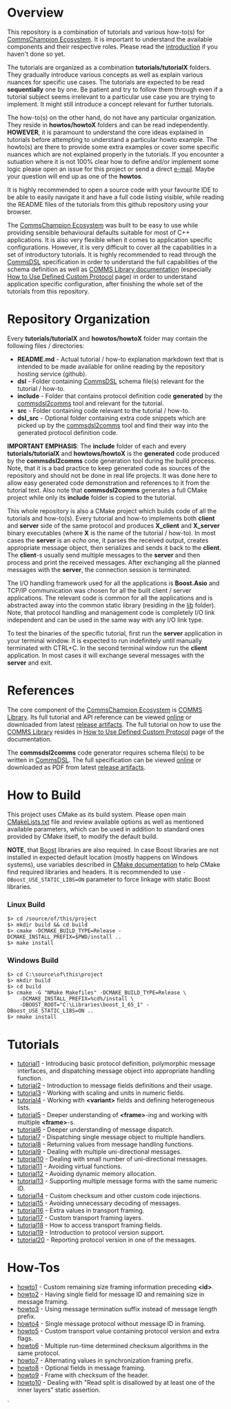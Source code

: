 # Overview
This repository is a combination of tutorials and various how-to(s) for
[CommsChampion Ecosystem](https://commschamp.github.io). It is important to
understand the available components and their respective roles. Please
read the [introduction](https://commschamp.github.io) if you haven't done
so yet.

The tutorials are organized as a combination **tutorials/tutorialX** folders. They 
gradually introduce various concepts as well as explain various nuances for specific
use cases. The tutorials are expected to be read **sequentially**
one by one. Be patient and try to follow them through even if a tutorial subject seems
irrelevant to a particular use case you are trying to implement. It might
still introduce a concept relevant for further tutorials.

The how-to(s) on the other hand, do not have any particular organization. They
reside in **howtos/howtoX** folders and can be read independently. **HOWEVER**, it is
paramount to understand the core ideas explained in tutorials before attempting
to understand a particular howto example. The howto(s) are
there to provide some extra examples or cover some specific nuances which are
not explained properly in the tutorials. If you encounter a sutuation where it is 
not 100% clear how to define and/or implement some logic please open an issue for this 
project or send a direct [e-mail](https://commschamp.github.io/contact/). 
Maybe your question will end up as one of the **howtos**.

It is highly recommended to open 
a source code with your favourite IDE to be able to easily navigate it and 
have a full code listing visible, while reading the README files of the tutorials from this
github repository using your browser.

The [CommsChampion Ecosystem](https://commschamp.github.io) was built to be easy to use 
while providing sensible behavioural defaults suitable for most of C++ applications. It 
is also very flexible when it comes to application specific configurations. However, it 
is very difficult to cover all the capabilities in a set of introductory tutorials.
It is highly recommended to read through the [CommsDSL](https://commschamp.github.io/commsdsl_spec/)
specification in order to understand the full capabilities of the schema definition
as well as [COMMS Library documentation](https://commschamp.github.io/comms_doc/)
(especially [How to Use Defined Custom Protocol](https://commschamp.github.io/comms_doc/page_use_prot.html)
page) in order to understand application specific configuration, after finishing the whole set
of the tutorials from this repository.

# Repository Organization
Every **tutorials/tutorialX** and **howotos/howtoX** folder may contain the following files / directories:

- **README.md** - Actual tutorial / how-to explanation markdown text that is 
intended to be made available for online reading by the repository hosting service
(github).
- **dsl** - Folder containing [CommsDSL](https://github.com/commschamp/CommsDSL-Specification)
schema file(s) relevant for the tutorial / how-to.
- **include** - Folder that contains protocol definition code 
**generated** by the [commsdsl2comms](https://github.com/commschamp/commsdsl)
tool and relevant for the tutorial.
- **src** - Folder containing code relevant to the tutorial / how-to.
- **dsl_src** - Optional folder containing extra code snippets which are 
picked up by the [commsdsl2comms](https://github.com/commschamp/commsdsl) tool
and find their way into the generated protocol definition code.

**IMPORTANT EMPHASIS**: The **include** folder of each and every **tutorials/tutorialX**
and **howtows/howtoX** is the **generated** code produced by the **commsdsl2comms** code
generation tool during the build process. Note, that it is a bad practice to
keep generated code as sources of the repository and should not be done in 
real life projects. It was done here to allow easy generated code demonstration and
references to it from the tutorial text. Also note that **commsdsl2comms** 
generates a full CMake project while only its **include** folder is copied to
the tutorial.

This whole repository is also a CMake project which builds code of all the 
tutorials and how-to(s). Every tutorial and how-to implements both **client** 
and **server** side of the same protocol and produces **X_client** and **X_server**
binary executables (where **X** is the name of the tutorial / how-to). In most
cases the **server** is an _echo_ one, it parses the received output, creates 
appropriate message object, then serializes and sends it back to the **client**.
The **client**-s usually send multiple messages to the **server** and then 
process and print the received messages. After exchanging all the planned
messages with the **server**, the connection session is terminated.

The I/O handling framework used for all the applications is 
**Boost.Asio** and TCP/IP communication was chosen for all the built client / server
applications. The relevant code is common for all the applications and is abstracted away into the
common static library (residing in the [lib](../../tree/master/lib) folder). Note, that
protocol handling and management code is completely I/O link independent and can
be used in the same way with any I/O link type.

To test the binaries of the specific tutorial, first run the **server** application
in your terminal window. It is expected to run indefinitely until manually terminated
with CTRL+C. In the second terminal window run the **client** application. In most
cases it will exchange several messages with the **server** and exit. 

# References
The core component of the [CommsChampion Ecosystem](https://commschamp.github.io) is
[COMMS Library](https://github.com/commschamp/comms). Its full
tutorial and API reference can be viewed [online](https://commschamp.github.io/comms_doc) or
downloaded from latest [release artifacts](https://github.com/commschamp/comms/releases).
The full tutorial on how to use the [COMMS Library](https://github.com/commschamp/comms)
resides in
[How to Use Defined Custom Protocol](https://commschamp.github.io/comms_doc/page_use_prot.html)
page of the documentation.

The **commsdsl2comms** code generator requires schema file(s) to be written in
[CommsDSL](https://github.com/commschamp/CommsDSL-Specification). The full specification
can be viewed [online](https://commschamp.github.io/commsdsl_spec/) or
downloaded as PDF from latest [release artifacts](https://github.com/commschamp/CommsDSL-Specification/releases).

# How to Build
This project uses CMake as its build system. Please open main
[CMakeLists.txt](CMakeLists.txt) file and review available options as well as
mentioned available parameters, which can be used in addition to standard 
ones provided by CMake itself, to modify the default build. 

**NOTE**, that [Boost](https://www.boost.org) libraries are also required.
In case Boost libraries are not installed in expected default location
(mostly happens on Windows systems), use variables described in 
[CMake documentation](https://cmake.org/cmake/help/v3.8/module/FindBoost.html) 
to help CMake find required libraries and headers.
It is recommended to use `-DBoost_USE_STATIC_LIBS=ON` parameter to force
linkage with static Boost libraries.

### Linux Build
```
$> cd /source/of/this/project
$> mkdir build && cd build
$> cmake -DCMAKE_BUILD_TYPE=Release -DCMAKE_INSTALL_PREFIX=$PWD/install ..
$> make install
```
### Windows Build
```
$> cd C:\source\of\this\project
$> mkdir build
$> cd build
$> cmake -G "NMake Makefiles" -DCMAKE_BUILD_TYPE=Release \ 
    -DCMAKE_INSTALL_PREFIX=%cd%/install \
    -DBOOST_ROOT="C:\Libraries\boost_1_65_1" -DBoost_USE_STATIC_LIBS=ON ..
$> nmake install
```

# Tutorials

- [tutorial1](../../tree/master/tutorials/tutorial1) - Introducing basic protocol definition, polymorphic message 
  interfaces, and dispatching message object into appropriate handling function.
- [tutorial2](../../tree/master/tutorials/tutorial2) - Introduction to message fields definitions and their usage.
- [tutorial3](../../tree/master/tutorials/tutorial3) - Working with scaling and units in numeric fields.
- [tutorial4](../../tree/master/tutorials/tutorial4) - Working with **&lt;variant&gt;** fields and defining heterogeneous
  lists.
- [tutorial5](../../tree/master/tutorials/tutorial5) - Deeper understanding of **&lt;frame&gt;**-ing and working 
  with multiple **&lt;frame&gt;**-s.
- [tutorial6](../../tree/master/tutorials/tutorial6) - Deeper understanding of message dispatch.
- [tutorial7](../../tree/master/tutorials/tutorial7) - Dispatching single message object to multiple handlers.
- [tutorial8](../../tree/master/tutorials/tutorial8) - Returning values from message handling functions.
- [tutorial9](../../tree/master/tutorials/tutorial9) - Dealing with multiple uni-directional messages.
- [tutorial10](../../tree/master/tutorials/tutorial10) - Dealing with small number of uni-directional messages.
- [tutorial11](../../tree/master/tutorials/tutorial11) - Avoiding virtual functions.
- [tutorial12](../../tree/master/tutorials/tutorial12) - Avoiding dynamic memory allocation.
- [tutorial13](../../tree/master/tutorials/tutorial13) - Supporting multiple message forms with the same numeric ID.
- [tutorial14](../../tree/master/tutorials/tutorial14) - Custom checksum and other custom code injections.
- [tutorial15](../../tree/master/tutorials/tutorial15) - Avoiding unnecessary decoding of messages.
- [tutorial16](../../tree/master/tutorials/tutorial16) - Extra values in transport framing.
- [tutorial17](../../tree/master/tutorials/tutorial17) - Custom transport framing layers.
- [tutorial18](../../tree/master/tutorials/tutorial18) - How to access transport framing fields.
- [tutorial19](../../tree/master/tutorials/tutorial19) - Introduction to protocol version support.
- [tutorial20](../../tree/master/tutorials/tutorial20) - Reporting protocol version in one of the messages.


# How-Tos
- [howto1](../../tree/master/howtos/howto1) - Custom remaining size framing information preceding **&lt;id&gt;**.
- [howto2](../../tree/master/howtos/howto2) - Having single field for message ID and remaining size in message framing.
- [howto3](../../tree/master/howtos/howto3) - Using message termination suffix instead of message length prefix.
- [howto4](../../tree/master/howtos/howto4) - Single message protocol without message ID in framing.
- [howto5](../../tree/master/howtos/howto5) - Custom transport value containing protocol version and extra flags.
- [howto6](../../tree/master/howtos/howto6) - Multiple run-time determined checksum algorithms in the same protocol.
- [howto7](../../tree/master/howtos/howto7) - Alternating values in synchronization framing prefix.
- [howto8](../../tree/master/howtos/howto8) - Optional fields in message framing.
- [howto9](../../tree/master/howtos/howto9) - Frame with checksum of the header.
- [howto10](../../tree/master/howtos/howto10) - Dealing with "Read split is disallowed by at least one of the inner layers" static assertion.

`